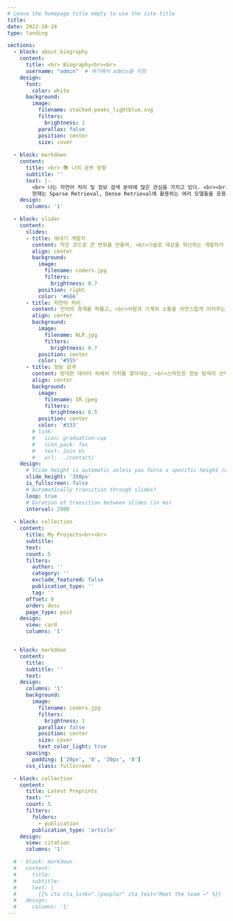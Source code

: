 ```yaml
---
# Leave the homepage title empty to use the site title
title:
date: 2022-10-24
type: landing

sections:
  - block: about.biography
    content:
      title: <br> Biography<br><br>
      username: "admin"  # 여기에서 admin을 지정
    design:
      font:
        color: white
      background:
        image: 
          filename: stacked-peaks_lightblue.svg
          filters:
            brightness: 1
          parallax: false
          position: center
          size: cover
      
  - block: markdown
    content:
      title: <br> 📚 나의 공부 방향
      subtitle: ''
      text: |-
        <br> 나는 자연어 처리 및 정보 검색 분야에 많은 관심을 가지고 있다. <br><br> 현재는 BERT 등을 활용해 여러 문장을 비교하는 Task를 중심으로 이를 응용해 상품 검색에서 응용할 수 있는 방향도 살펴보고 있다.
        현재는 Sparse Retrieval, Dense Retrieval에 활용하는 여러 모델들을 응용 및 활용해보려 하고 있다.
    design:
      columns: '1'

  - block: slider
    content:
      slides:
      - title: 새내기 개발자
        content: 작은 코드로 큰 변화를 만들며, <br>기술로 세상을 혁신하는 개발자가 되겠습니다.
        align: center
        background:
          image:
            filename: coders.jpg
            filters:
              brightness: 0.7
          position: right
          color: '#666'
      - title: 자연어 처리
        content: 언어의 경계를 허물고, <br>사람과 기계의 소통을 자연스럽게 이어주는<br>NLP 전문가를 꿈꿉니다.
        align: center
        background:
          image:
            filename: NLP.jpg
            filters:
              brightness: 0.7
          position: center
          color: '#555'
      - title: 정보 검색
        content: 방대한 데이터 속에서 가치를 찾아내는, <br>스마트한 정보 탐색의 선두주자가 되겠습니다.
        align: center
        background:
          image:
            filename: IR.jpeg
            filters:
              brightness: 0.5
          position: center
          color: '#333'
        # link:
        #   icon: graduation-cap
        #   icon_pack: fas
        #   text: Join Us
        #   url: ../contact/
    design:
      # Slide height is automatic unless you force a specific height (e.g. '400px')
      slide_height: '350px'
      is_fullscreen: false
      # Automatically transition through slides?
      loop: true
      # Duration of transition between slides (in ms)
      interval: 2000
  
  - block: collection
    content:
      title: My Projects<br><br>
      subtitle:
      text:
      count: 5
      filters:
        author: ''
        category: ''
        exclude_featured: false
        publication_type: ''
        tag: ''
      offset: 0
      order: desc
      page_type: post
    design:
      view: card
      columns: '1'


  - block: markdown
    content:
      title:
      subtitle: ''
      text:
    design:
      columns: '1'
      background:
        image: 
          filename: coders.jpg
          filters:
            brightness: 1
          parallax: false
          position: center
          size: cover
          text_color_light: true
      spacing:
        padding: ['20px', '0', '20px', '0']
      css_class: fullscreen

  - block: collection
    content:
      title: Latest Preprints
      text: ""
      count: 5
      filters:
        folders:
          - publication
        publication_type: 'article'
    design:
      view: citation
      columns: '1'

  # - block: markdown
  #   content:
  #     title:
  #     subtitle:
  #     text: |
  #       {{% cta cta_link="./people/" cta_text="Meet the team →" %}}
  #   design:
  #     columns: '1'
---
```

